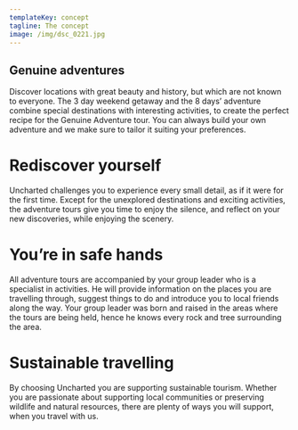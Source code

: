 ```yaml
---
templateKey: concept
tagline: The concept
image: /img/dsc_0221.jpg
---
```

## Genuine adventures

  Discover locations with great beauty and history, but which are not known to everyone. The 3 day weekend getaway and the 8 days’ adventure combine special destinations with interesting activities, to create the perfect recipe for the Genuine Adventure tour. You can always build your own adventure and we make sure to tailor it suiting your preferences.

# Rediscover yourself

  Uncharted challenges you to experience every small detail, as if it were for the first time. Except for the unexplored destinations and exciting activities, the adventure tours give you time to enjoy the silence, and reflect on your new discoveries, while enjoying the scenery.

# You’re in safe hands

  All adventure tours are accompanied by your group leader who is a specialist in activities. He will provide information on the places you are travelling through, suggest things to do and introduce you to local friends along the way. Your group leader was born and raised in the areas where the tours are being held, hence he knows every rock and tree surrounding the area.

# Sustainable travelling

  By choosing Uncharted you are supporting sustainable tourism. Whether you are passionate about supporting local communities or preserving wildlife and natural resources, there are plenty of ways you will support, when you travel with us.

